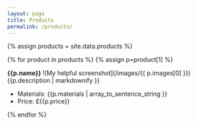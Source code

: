 ```yaml
---
layout: page
title: Products
permalink: /products/
---
```

{% assign products = site.data.products %}

{% for product in products %}
{% assign p=product[1] %}

**{{p.name}}**
![My helpful screenshot](/images/{{ p.images[0] }})
{{p.description | markdownify }}

- Materials: {{p.materials | array_to_sentence_string }}
- Price: £{{p.price}}




{% endfor %} 
